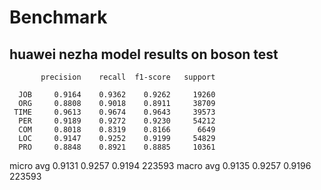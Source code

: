# Benchmark

## huawei nezha model results on boson test

           precision    recall  f1-score   support

      JOB     0.9164    0.9362    0.9262     19260
      ORG     0.8808    0.9018    0.8911     38709
     TIME     0.9613    0.9674    0.9643     39573
      PER     0.9189    0.9272    0.9230     54212
      COM     0.8018    0.8319    0.8166      6649
      LOC     0.9147    0.9252    0.9199     54829
      PRO     0.8848    0.8921    0.8885     10361

micro avg     0.9131    0.9257    0.9194    223593
macro avg     0.9135    0.9257    0.9196    223593
